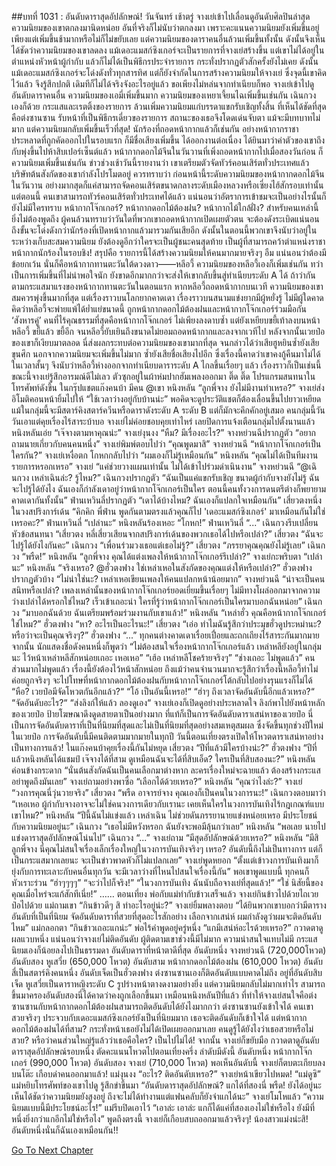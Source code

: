 ##บทที่ 1031 : อันดับดาราสุดอัปลักษณ์!
วันจันทร์
เช้าตรู่
จางเย่เข้าไปเลื่อนดูอันดับศิลปินล่าสุด ความนิยมของเขาตกลงมานิดหน่อย อันที่จริงก็ไม่นับว่าตกลงมา เพราะคะแนนความนิยมยังเพิ่มขึ้นอยู่ เพียงแต่เพิ่มขึ้นช้ามากหรือไม่ก็ไม่ขยับเลย แต่ความนิยมของดาราคนอื่นล้วนเพิ่มขึ้นทั้งนั้น ดังนั้นจึงเห็นได้ชัดว่าความนิยมของเขาลดลง แม้เดอะแมสก์ซิงเกอร์จะเป็นรายการที่จางเย่สร้างขึ้น แต่เขาไม่ได้อยู่ในตำแหน่งหัวหน้าผู้กำกับ แล้วก็ไม่ได้เป็นพิธีกรประจำรายการ กระทั่งปรากฏตัวสักครั้งยังไม่เคย ดังนั้นแม้เดอะแมสก์ซิงเกอร์จะโด่งดังทั่วทุกสารทิศ แต่ก็ยังจำกัดในการสร้างความนิยมให้จางเย่ ซึ่งจุดนี้เขาคิดไว้แล้ว จึงรู้สึกปกติ เดิมทีก็ไม่ได้จริงจังอะไรอยู่แล้ว ขอเพียงไม่หล่นจากทำเนียบก็พอ
จางเย่เข้าไปดูอันดับดาราคนอื่น
ความนิยมของเอมี่เพิ่มขึ้นมาก
ความนิยมของเหยาเจี้ยนไฉเพิ่มขึ้นเช่นกัน
เฉินกวงเองก็ด้วย
กระแสและเรตติ้งของรายการ ล้วนเพิ่มความนิยมแก่บรรดาแขกรับเชิญทั้งสิ้น ที่เห็นได้ชัดที่สุดคือต่งซานซาน รับหน้าที่เป็นพิธีกรเดี่ยวของรายการ สถานะของเธอจึงโดดเด่นจับตา แม้จะมีบทบาทไม่มาก แต่ความนิยมกลับเพิ่มขึ้นเร็วที่สุด!
นักร้องที่ถอดหน้ากากแล้วก็เช่นกัน
อย่างหน้ากากราชาประหลาดที่ถูกคัดออกไปในรอบแรก ก็มีชื่อเสียงเพิ่มขึ้น ได้ออกงานต่อเนื่อง ได้ยินมาว่าค่าตัวของเขาถึงกับพุ่งขึ้นไปห้าสิบเปอร์เซ็นต์แล้ว หน้ากากดอกไม้จีนในวันวานที่เพิ่งถอดหน้ากากไปเมื่อสองวันก่อน ก็ความนิยมเพิ่มขึ้นเช่นกัน ข่าวช่วงเช้าวันนี้รายงานว่า เขาเตรียมตัวจัดทัวร์คอนเสิร์ตทั่วประเทศแล้ว บริษัทต้นสังกัดของเขากำลังโปรโมตอยู่
ควรทราบว่า ก่อนหน้านี้ระดับความนิยมของหน้ากากดอกไม้จีนในวันวาน อย่างมากสุดก็แค่สามารถจัดคอนเสิร์ตขนาดกลางระดับเมืองหลวงหรือเซี่ยงไฮ้สักรอบเท่านั้น แต่ตอนนี้ คนเขาสามารถทัวร์คอนเสิร์ตทั่วประเทศได้แล้ว แน่นอนว่าอัตราการเข้าชมจะเป็นอย่างไรนั้นก็ยังไม่มีใครทราบ
หน้ากากโจ๊กเกอร์?
หน้ากากดอกไม้ต้องฝน?
หน้ากากไม้ใกล้ฝั่ง?
สำหรับคนเหล่านี้ยิ่งไม่ต้องพูดถึง ผู้คนล้วนทราบว่าวันใดที่พวกเขาถอดหน้ากากเปิดเผยตัวตน จะต้องดังระเบิดแน่นอน ถึงขั้นจะโด่งดังกว่านักร้องที่เปิดหน้ากากแล้วมารวมกันเสียอีก ดังนั้นในตอนนี้พวกเขาจึงนับว่าอยู่ในระหว่างเก็บสะสมความนิยม ยังต้องดูอีกว่าใครจะเป็นผู้ชนะคนสุดท้าย เป็นผู้ที่สามารถคว้าตำแหน่งราชาหน้ากากนักร้องในรอบชิง!
สรุปคือ รายการนี้ได้สร้างความนิยมให้คนมากมายจริงๆ
อืม แน่นอนว่าต้องมีข้อยกเว้น นั่นก็คือหน้ากากทานตะวันใต้ดวงดาว——หลีอวี้
ความนิยมของหลีอวี้เองก็เพิ่มเช่นกัน ทว่าเป็นการเพิ่มขึ้นที่ไม่น่าพอใจนัก ยังขาดอีกมากกว่าจะส่งให้เขากลับขึ้นสู่ทำเนียบระดับ A ได้ ถ้าว่ากันตามกระแสมาแรงของหน้ากากทานตะวันในตอนแรก หากหลีอวี้ถอดหน้ากากบนเวที ความนิยมของเขาสมควรพุ่งขึ้นมากที่สุด แต่เรื่องราวบนโลกยากคาดเดา เรื่องราวบนสนามแข่งยากมีผู้หยั่งรู้ ไม่มีผู้ใดคาดคิดว่าหลีอวี้จะพ่ายแพ้ได้ย่ำแย่ขนาดนี้ ถูกหน้ากากดอกไม้ต้องฝนและหน้ากากโจ๊กเกอร์ร่วมมือกัน ‘สังหารคู่’ คนที่ไร้คุณธรรมที่สุดคือหน้ากากโจ๊กเกอร์ ไม่เพียงลงดาบซ้ำ แต่ยังเหยียบขยี้เท้าลงบนหน้าหลีอวี้ ขยี้แล้ว ขยี้อีก จนหลีอวี้ยับเยินถึงขนาดไม่ยอมถอดหน้ากากและลงจากเวทีไป
หลังจากนั้นเวยป๋อของเขาก็เงียบมาตลอด นี่ส่งผลกระทบต่อความนิยมของเขามากที่สุด จนกล่าวได้ว่าเสียฮูหยินซ้ำยังเสียขุนศึก นอกจากความนิยมจะเพิ่มขึ้นไม่มาก ซ้ำยังเสียชื่อเสียงไปอีก ซึ่งเรื่องนี้คาดว่าเขาคงกู้คืนมาไม่ได้ในเวลาสั้นๆ จึงนับว่าหลีอวี้ห่างออกจากทำเนียบดาราระดับ A ไกลขึ้นเรื่อยๆ แล้ว
เรื่องราวก็เป็นเช่นนี้
ขณะนี้จางเย่รู้สึกอารมณ์ดีไม่เลว ตัวซุกอยู่ในผ้าห่มปากฮัมเพลงออกมา
ติ๊ด ติ๊ด
โปรแกรมสนทนาในโทรศัพท์ดังขึ้น
ในกรุ๊ปแชตแก๊งคนบ้า มีคน @เขา
หนิงหลัน “ลูกพี่จาง ยังไม่มีงานทำเหรอ?”
จางเย่ส่งอิโมติคอนหน้ายิ้มไปให้ “ใช้เวลาว่างอยู่กับบ้านน่ะ”
พอคิดจะดูประวัติแชตก็ต้องเลื่อนขึ้นไปยาวเหยียด แม้ในกลุ่มนี้จะมีสตาร์คิงสตาร์ควีนหรือดาราดังระดับ A ระดับ B แต่ก็มักจะคึกคักอยู่เสมอ คนกลุ่มนี้วันวันเอาแต่คุยเรื่องไร้สาระบ้าบอ จางเย่ไม่ค่อยชอบคุยเท่าไหร่ เลยปิดการแจ้งเตือนกลุ่มไปตั้งนานแล้ว
หนิงหลันเอ่ย “เจ๊จางตามหาคุณน่ะ”
จางเย่งุนงง “หืม? มีเรื่องอะไร?”
จางหย่วนฉีปรากฏตัว “อยากถามนายเกี่ยวกับคนคนหนึ่ง”
จางเย่พิมพ์ตอบไปว่า “คุณพูดมาสิ”
จางหย่วนฉี “หน้ากากโจ๊กเกอร์เป็นใครกัน?”
จางเย่เหงื่อตก โกหกกลับไปว่า “ผมเองก็ไม่รู้เหมือนกัน”
หนิงหลัน “คุณไม่ได้เป็นทีมงานรายการหรอกเหรอ”
จางเย่ “แค่ช่วยวางแผนเท่านั้น ไม่ได้เข้าไปร่วมดำเนินงาน”
จางหย่วนฉี “@เฉินกวง เหล่าเฉินล่ะ? รู้ไหม?”
เฉินกวงปรากฏตัว “ฉันเป็นแค่แขกรับเชิญ ขนาดผู้กำกับจางยังไม่รู้ ฉันจะไปรู้ได้ยังไง ฉันเองก็กำลังเดาอยู่ว่าหน้ากากโจ๊กเกอร์เป็นใคร ตอนนี้คนทั้งวงการดนตรีต่างก็พยายามคาดเดากันทั้งนั้น”
ฟ่านเหวินลี่ปรากฏตัว “เดาได้บ้างไหม? ฉันเองก็แปลกใจเหมือนกัน”
เสี่ยวตงหนึ่งในวงสปริงการ์เด้น “คิกคิก พี่ฟ่าน พูดกันตามตรงแล้วคุณก็ไป 'เดอะแมสก์ซิงเกอร์' มาเหมือนกันไม่ใช่เหรอคะ?”
ฟ่านเหวินลี่ “เปล่านะ“
หนิงหลันร้องเหอะ “โกหก!”
ฟ่านเหวินลี่ “...”
เฉินกวงรีบเปลี่ยนหัวข้อสนทนา “เสี่ยวตง หลี่เสี่ยวเสียนจากสปริงการ์เด้นของพวกเธอได้ไปหรือเปล่า?”
เสี่ยวตง “ฉันจะไปรู้ได้ยังไงกันคะ”
เฉินกวง “เพื่อนร่วมวงเธอแต่เธอไม่รู้?”
เสี่ยวตง “ภรรยาคุณคุณยังไม่รู้เลย”
เฉินกวง “พรืด!”
หนิงหลัน “ลูกพี่จาง คุณได้แต่งเพลงให้หน้ากากโจ๊กเกอร์รึเปล่า?”
จางเย่กะพริบตา “เปล่านะ”
หนิงหลัน “จริงเหรอ? @ฮั่วตงฟาง ใช่เหล่าเหอในสังกัดของคุณแต่งให้หรือเปล่า?”
ฮั่วตงฟางปรากฏตัวบ้าง “ไม่น่าใช่นะ? เหล่าเหอเขียนเพลงให้คนแปลกหน้าน้อยมาก”
จางหย่วนฉี “น่าจะเป็นคนสนิทหรือเปล่า? เพลงเหล่านั้นของหน้ากากโจ๊กเกอร์ยอดเยี่ยมขึ้นเรื่อยๆ ไม่มีทางโผล่ออกมาจากความว่างเปล่าได้หรอกใช่ไหม? เร็วเข้าเถอะน่า ใครที่รู้ว่าหน้ากากโจ๊กเกอร์เป็นใครมาบอกฉันหน่อย”
เฉินกวง “มาบอกฉันด้วย ฉันเตรียมพร้อมร่วมงานกับเขาแล้ว!”
หนิงหลัน “เหล่าฮั่ว คุณคือหน้ากากโจ๊กเกอร์ใช่ไหม?”
ฮั่วตงฟาง “หา? อะไรเป็นอะไรนะ!”
เสี่ยวตง “เอ่อ ทำไมฉันรู้สึกว่าประมุขฮั่วดูประหม่านะ? หรือว่าจะเป็นคุณจริงๆ?”
ฮั่วตงฟาง “...”
ทุกคนต่างคาดเดาเรื่อยเปื่อยและถกเถียงไร้สาระกันมากมาย
จากนั้น นักแสดงชื่อดังคนหนึ่งก็พูดว่า “ไม่ต้องสนใจเรื่องหน้ากากโจ๊กเกอร์แล้ว เหล่าหลียังอยู่ในกลุ่มนะ ไว้หน้าเหล่าหลีสักหน่อยเถอะ เหอเหอ”
“เฮ้อ เหล่าหลีโชคร้ายจริงๆ”
“ช่างเถอะ ไม่พูดแล้ว”
คนส่วนมากไม่พูดแล้ว เรื่องนี้ยังต้องไว้หน้าสักหน่อย ถึงแม้ว่าคนจำนวนมากจะรู้สึกว่าเรื่องนี้หลีอวี้ทำไม่ค่อยถูกจริงๆ จะไปโทษที่หน้ากากดอกไม้ต้องฝนกับหน้ากากโจ๊กเกอร์โต้กลับไปอย่างรุนแรงก็ไม่ได้
“หือ? เวยป๋อมีจัดโหวตกันอีกแล้ว?“
“โอ้ เป็นอันนี้เหรอ!“
“ฮ่าๆ ถึงเวลาจัดอันดับนี้อีกแล้วเหรอ?“
“จัดอันดับอะไร?“
“ส่งลิงก์ให้แล้ว ลองดูเอง“
จางเย่เองก็เปิดดูอย่างประหลาดใจ ลิงก์พาไปยังหน้าหลักของเวยป๋อ ป้ายโฆษณาดึงดูดสายตาเป็นอย่างมาก ที่แท้ก็เป็นการจัดอันดับดาราเสน่หาของเวยป๋อ นี่เป็นการจัดอันดับดาราที่เป็นที่นิยมที่สุดและไม่เป็นที่นิยมที่สุดอย่างสมเหตุสมผล ซึ่งจัดขึ้นทุกช่วงปีใหม่ในเวยป๋อ
การจัดอันดับนี้มีคนติดตามมากมายในทุกปี
วันนี้ตอนเที่ยงตรงเปิดให้โหวตดาราเสน่หาอย่างเป็นทางการแล้ว!
ในแก๊งคนบ้าคุยเรื่องนี้กันไม่หยุด
เสี่ยวตง “ปีที่แล้วมีใครบ้างน่ะ?”
ฮั่วตงฟาง “ปีที่แล้วหนิงหลันได้แชมป์ เจ๊จางได้ที่สาม ดูเหมือนฉันจะได้ที่สิบเอ็ด? ใครเป็นที่สิบสองนะ?”
หนิงหลันค่อนข้างกระดาก “นั่นต้นสังกัดฉันเป็นคนเลือกมาต่างหาก ละครเรื่องใหม่จะฉายแล้ว ต้องสร้างกระแส อย่าพูดถึงมันเลย”
จางเย่ถามอย่างพาซื่อ “เลือกได้ด้วยเหรอ?”
หนิงหลัน “คุณว่าไงล่ะ?”
จางเย่ “วงการคุณนี่วุ่นวายจริง”
เสี่ยวตง “พรืด อาจารย์จาง คุณเองก็เป็นคนในวงการนะ!”
เฉินกวงตอบมาว่า “เหอเหอ ผู้กำกับจางอาจจะไม่ใช่คนวงการเดียวกับเรานะ เคยเห็นใครในวงการบันเทิงไร้กฎเกณฑ์แบบเขาไหม?”
หนิงหลัน “ปีนี้ฉันไม่แข่งแล้ว เหล่าเฉิน ไม่ช่วยดันภรรยานายแข่งหน่อยเหรอ มีประโยชน์กับความนิยมอยู่นะ”
เฉินกวง “เธอไม่มีหวังหรอก ฉันยังจะพอมีลุ้นกว่าเลย”
หนิงหลัน “พอเลย นายไปแข่งดาราสุดอัปลักษณ์โน่นไป”
เฉินกวง “...”
จางเย่ถาม “มีสุดอัปลักษณ์ด้วยเหรอ?”
หนิงหลัน “มีสิลูกพี่จาง นี่คุณไม่สนใจเรื่องเล็กเรื่องใหญ่ในวงการบันเทิงจริงๆ เหรอ? อันดับนี้ถึงไม่เป็นทางการ แต่ก็เป็นกระแสมากเลยนะ จะเป็นข่าวพาดหัวก็ไม่แปลกเลย”
จางเย่พูดหยอก “ตั้งแต่เข้าวงการบันเทิงมาก็ยุ่งกับการทะเลาะกับคนอื่นทุกวัน จะมีเวลาว่างที่ไหนไปสนใจเรื่องนี้กัน”
พอเขาพูดแบบนี้ ทุกคนก็หัวเราะร่วน
“ฮ่าๆๆๆๆ”
“จะว่าไปก็จริง!”
“ในวงการบันเทิง ฉันนับถือจางเย่ที่สุดแล้ว!”
“ใช่ นิสัยนี้ของคุณเมื่อไหร่จะแก้สักทีเนี่ย!”
……
ตอนเที่ยง
พ่อกับแม่ทำกับข้าวเสร็จแล้ว
จางเย่กินข้าวไปด้วยไถเวยป๋อไปด้วย
แม่ถามเขา “กินข้าวดีๆ สิ ทำอะไรอยู่น่ะ?”
จางเย่ยิ้มพลางตอบ “ได้ยินพวกเขาบอกว่ามีตารางอันดับที่เป็นที่นิยม จัดอันดับดาราที่สวยที่สุดอะไรสักอย่าง เลือกจากเสน่ห์ ผมกำลังดูว่าผมจะติดอันดับไหม”
แม่กลอกตา “กินข้าวเถอะแกน่ะ”
พ่อไร้คำพูดอยู่ครู่หนึ่ง “แกมีเสน่ห์อะไรด้วยเหรอ?”
กวาดตาดูผลแวบหนึ่ง แน่นอนว่าจางเย่ไม่ติดอันดับ ผู้ติดตามเขาช่วงนี้มีไม่มาก ความน่าสนใจแทบไม่มี กระแสนิยมเองก็น้อยลงไปเป็นธรรมดา
อันดับดาราที่หน้าตาดีที่สุด
อันดับหนึ่ง จางหย่วนฉี (720,000โหวต)
อันดับสอง หูเสวี่ย (650,000 โหวต)
อันดับสาม หน้ากากดอกไม้ต้องฝน (610,000 โหวต)
อันดับสี่เป็นสตาร์คิงคนหนึ่ง
อันดับเจ็ดเป็นฮั่วตงฟาง
ต่งซานซานเองก็ติดอันดับแบบคาดไม่ถึง อยู่ที่อันดับสิบเจ็ด
หูเสวี่ยเป็นดาราหญิงระดับ C รูปร่างหน้าตางดงามอย่างยิ่ง แต่ความนิยมกลับไม่มากเท่าไร สามารถขึ้นมาครองอันดับสองนี่ได้คาดว่าคงถูกเลือกขึ้นมา เหมือนหนิงหลันปีที่แล้ว ที่ทำให้จางเย่สนใจคือต่งซานซานกับหน้ากากดอกไม้ต้องฝนสามารถติดอันดับได้ยังไงมากกว่า ต่งซานซานยังเข้าใจได้ คนเขาสวยจริงๆ ประจวบกับเดอะแมสก์ซิงเกอร์ยังเป็นที่นิยมมาก เธอจะติดอันดับก็เข้าใจได้ แต่หน้ากากดอกไม้ต้องฝนได้ที่สาม? กระทั่งหน้าเธอยังไม่ได้เปิดเผยออกมาเลย คนดูรู้ได้ยังไงว่าเธอสวยหรือไม่สวย? หรือว่าคนส่วนใหญ่รู้แล้วว่าเธอคือใคร? เป็นไปไม่ได้!
จากนั้น จางเย่ก็ขยับมือ กวาดตาดูอันดับดาราสุดอัปลักษณ์รอบหนึ่ง
ตัดคะแนนโหวตไปตอนเที่ยงครึ่ง
ลำดับมีดังนี้
อันดับหนึ่ง หน้ากากโจ๊กเกอร์ (990,000 โหวต)
อันดับสอง จางเย่ (710,000 โหวต)
พอเห็นอันดับนี้ จางเย่ก็ตบตะเกียบลงบนโต๊ะ เกือบด่าคนออกมาแล้ว!
แม่งุนงง “อะไร? ติดอันดับเหรอ?”
จางเย่หน้าเขียวไปหมด!
“แม่ดูซิ” แม่หยิบโทรศัพท์ของเขาไปดู รู้สึกขำขึ้นมา “อันดับดาราสุดอัปลักษณ์? แกได้ที่สองนี่ พรืด! ยังได้อยู่นะ เห็นได้ชัดว่าความนิยมยังสูงอยู่ ถึงจะไม่ได้ทำงานแต่แฟนคลับก็ยังจำแกได้นะ”
จางเย่โมโหแล้ว “ความนิยมแบบนี้มีประโยชน์อะไร!”
แม่รีบปิดเอาไว้ “เอาล่ะ เอาล่ะ แกก็ได้แค่ที่สองเองไม่ใช่หรือไง ยังมีที่หนึ่งยิ่งกว่าแกอีกไม่ใช่หรือไง”
พูดถึงตรงนี้ จางเย่ก็เกือบสบถออกมาแล้วจริงๆ!
น้องสาวแม่งน่ะสิ!
อันดับหนึ่งนั่นก็ฉันเองเหมือนกัน!!


[Go To Next Chapter]( ./132.md)